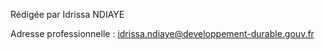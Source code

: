 Rédigée par Idrissa NDIAYE


Adresse professionnelle : idrissa.ndiaye@developpement-durable.gouv.fr
